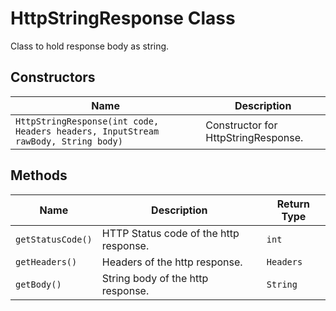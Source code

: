 
# HttpStringResponse Class

Class to hold response body as string.

## Constructors

| Name | Description |
|  --- | --- |
| `HttpStringResponse(int code, Headers headers, InputStream rawBody, String body)` | Constructor for HttpStringResponse. |

## Methods

| Name | Description | Return Type |
|  --- | --- | --- |
| `getStatusCode()` | HTTP Status code of the http response. | `int` |
| `getHeaders()` | Headers of the http response. | `Headers` |
| `getBody()` | String body of the http response. | `String` |


